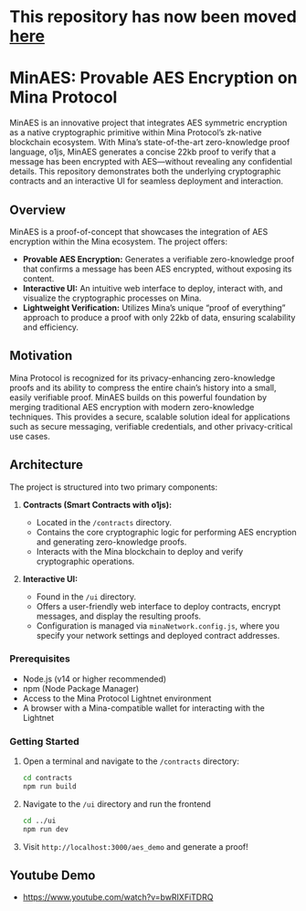 # This repository has now been moved [here](https://github.com/scaraven/mina-aes)

# MinAES: Provable AES Encryption on Mina Protocol

MinAES is an innovative project that integrates AES symmetric encryption as a native cryptographic primitive within Mina Protocol’s zk-native blockchain ecosystem. With Mina’s state-of-the-art zero-knowledge proof language, o1js, MinAES generates a concise 22kb proof to verify that a message has been encrypted with AES—without revealing any confidential details. This repository demonstrates both the underlying cryptographic contracts and an interactive UI for seamless deployment and interaction.

## Overview

MinAES is a proof-of-concept that showcases the integration of AES encryption within the Mina ecosystem. The project offers:

- **Provable AES Encryption:** Generates a verifiable zero-knowledge proof that confirms a message has been AES encrypted, without exposing its content.
- **Interactive UI:** An intuitive web interface to deploy, interact with, and visualize the cryptographic processes on Mina.
- **Lightweight Verification:** Utilizes Mina’s unique “proof of everything” approach to produce a proof with only 22kb of data, ensuring scalability and efficiency.

## Motivation

Mina Protocol is recognized for its privacy-enhancing zero-knowledge proofs and its ability to compress the entire chain’s history into a small, easily verifiable proof. MinAES builds on this powerful foundation by merging traditional AES encryption with modern zero-knowledge techniques. This provides a secure, scalable solution ideal for applications such as secure messaging, verifiable credentials, and other privacy-critical use cases.

## Architecture

The project is structured into two primary components:

1. **Contracts (Smart Contracts with o1js):**
   - Located in the `/contracts` directory.
   - Contains the core cryptographic logic for performing AES encryption and generating zero-knowledge proofs.
   - Interacts with the Mina blockchain to deploy and verify cryptographic operations.

2. **Interactive UI:**
   - Found in the `/ui` directory.
   - Offers a user-friendly web interface to deploy contracts, encrypt messages, and display the resulting proofs.
   - Configuration is managed via `minaNetwork.config.js`, where you specify your network settings and deployed contract addresses.

### Prerequisites

- Node.js (v14 or higher recommended)
- npm (Node Package Manager)
- Access to the Mina Protocol Lightnet environment
- A browser with a Mina-compatible wallet for interacting with the Lightnet

### Getting Started

1. Open a terminal and navigate to the `/contracts` directory:

   ```bash
   cd contracts
   npm run build
   ```
2. Navigate to the `/ui` directory and run the frontend
    ```bash
    cd ../ui
    npm run dev
    ```
3. Visit `http://localhost:3000/aes_demo` and generate a proof!

## Youtube Demo
- https://www.youtube.com/watch?v=bwRIXFiTDRQ
